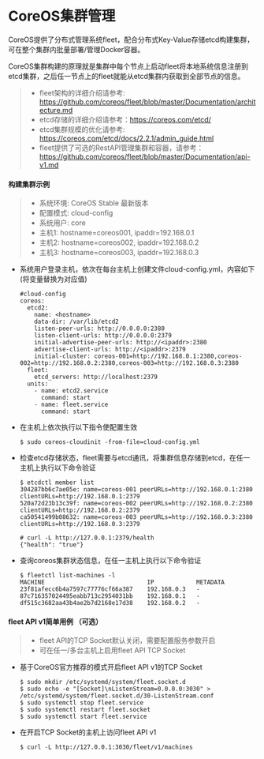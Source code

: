 CoreOS集群管理
====

CoreOS提供了分布式管理系统fleet，配合分布式Key-Value存储etcd构建集群，可在整个集群内批量部署/管理Docker容器。

CoreOS集群构建的原理就是集群中每个节点上启动fleet将本地系统信息注册到etcd集群，之后任一节点上的fleet就能从etcd集群内获取到全部节点的信息。

 > - fleet架构的详细介绍请参考: https://github.com/coreos/fleet/blob/master/Documentation/architecture.md
 > - etcd存储的详细介绍请参考：https://coreos.com/etcd/
 > - etcd集群规模的优化请参考: https://coreos.com/etcd/docs/2.2.1/admin_guide.html
 > - fleet提供了可选的RestAPI管理集群和容器，请参考：https://github.com/coreos/fleet/blob/master/Documentation/api-v1.md
 
#### 构建集群示例

 > - 系统环境: CoreOS Stable 最新版本
 > - 配置模式: cloud-config
 > - 系统用户: core
 > - 主机1: hostname=coreos001, ipaddr=192.168.0.1
 > - 主机2: hostname=coreos002, ipaddr=192.168.0.2
 > - 主机3: hostname=coreos003, ipaddr=192.168.0.3
 
  * 系统用户登录主机，依次在每台主机上创建文件cloud-config.yml，内容如下 (将变量替换为对应值)
 
        #cloud-config
        coreos:
          etcd2:
            name: <hostname>
            data-dir: /var/lib/etcd2
            listen-peer-urls: http://0.0.0.0:2380
            listen-client-urls: http://0.0.0.0:2379
            initial-advertise-peer-urls: http://<ipaddr>:2380
            advertise-client-urls: http://<ipaddr>:2379
            initial-cluster: coreos-001=http://192.168.0.1:2380,coreos-002=http://192.168.0.2:2380,coreos-003=http://192.168.0.3:2380
          fleet:
            etcd_servers: http://localhost:2379
          units:
            - name: etcd2.service
              command: start
            - name: fleet.service
              command: start
              
  * 在主机上依次执行以下指令使配置生效
  
        $ sudo coreos-cloudinit -from-file=cloud-config.yml
        
  * 检查etcd存储状态，fleet需要与etcd通讯，将集群信息存储到etcd，在任一主机上执行以下命令验证
  
        $ etcdctl member list
        304287bb6c7ae05e: name=coreos-001 peerURLs=http://192.168.0.1:2380 clientURLs=http://192.168.0.1:2379
        520a72d23b13c39f: name=coreos-002 peerURLs=http://192.168.0.2:2380 clientURLs=http://192.168.0.2:2379
        ca50541499b08632: name=coreos-003 peerURLs=http://192.168.0.3:2380 clientURLs=http://192.168.0.3:2379

        # curl -L http://127.0.0.1:2379/health
        {"health": "true"}

  * 查询coreos集群状态信息，在任一主机上执行以下命令验证

        $ fleetctl list-machines -l
        MACHINE					            IP		      METADATA
        23f81afecc6b4a7597c77776cf66a387	192.168.0.3	  -
        87c716357024495eabb713c2954031bb	192.168.0.1	  -
        df515c3682aa43b4ae2b7d2168e17d38	192.168.0.2	  -
 
#### fleet API v1简单用例 （可选）
  > - fleet API的TCP Socket默认关闭，需要配置服务参数开启
  > - 可在任一/多台主机上启用fleet API TCP Socket
  
  * 基于CoreOS官方推荐的模式开启fleet API v1的TCP Socket
      
        $ sudo mkdir /etc/systemd/system/fleet.socket.d
        $ sudo echo -e "[Socket]\nListenStream=0.0.0.0:3030" > /etc/systemd/system/fleet.socket.d/30-ListenStream.conf
        $ sudo systemctl stop fleet.service
        $ sudo systemctl restart fleet.socket
        $ sudo systemctl start fleet.service

  * 在开启TCP Socket的主机上访问fleet API v1
  
        $ curl -L http://127.0.0.1:3030/fleet/v1/machines
